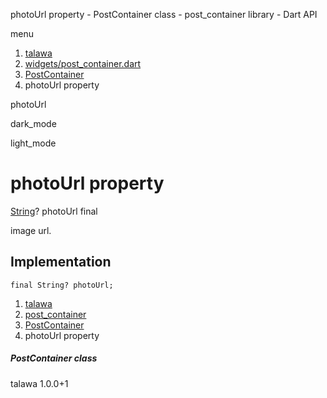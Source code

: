 




photoUrl property - PostContainer class - post\_container library - Dart API







menu

1. [talawa](../../index.html)
2. [widgets/post\_container.dart](../../file-___home_harshil_Desktop_open-source_palisadoes_talawa_lib_widgets_post_container/)
3. [PostContainer](../../file-___home_harshil_Desktop_open-source_palisadoes_talawa_lib_widgets_post_container/PostContainer-class.html)
4. photoUrl property

photoUrl


dark\_mode

light\_mode




# photoUrl property


[String](https://api.flutter.dev/flutter/dart-core/String-class.html)?
photoUrl
final

image url.


## Implementation

```
final String? photoUrl;
```

 


1. [talawa](../../index.html)
2. [post\_container](../../file-___home_harshil_Desktop_open-source_palisadoes_talawa_lib_widgets_post_container/)
3. [PostContainer](../../file-___home_harshil_Desktop_open-source_palisadoes_talawa_lib_widgets_post_container/PostContainer-class.html)
4. photoUrl property

##### PostContainer class





talawa
1.0.0+1






